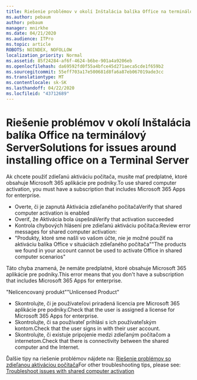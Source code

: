 ```yaml
---
title: Riešenie problémov v okolí Inštalácia balíka Office na terminálový Server
ms.author: pebaum
author: pebaum
manager: mnirkhe
ms.date: 04/21/2020
ms.audience: ITPro
ms.topic: article
ROBOTS: NOINDEX, NOFOLLOW
localization_priority: Normal
ms.assetid: 85f24284-af6f-4624-b6be-901a4a9206eb
ms.openlocfilehash: da69592fd0f55a4bfce45d271aeca5cde1f659b2
ms.sourcegitcommit: 55eff703a17e500681d8fa6a87eb067019ade3cc
ms.translationtype: MT
ms.contentlocale: sk-SK
ms.lasthandoff: 04/22/2020
ms.locfileid: "43712689"
---
```

# <a name="solutions-for-issues-around-installing-office-on-a-terminal-server"></a><span data-ttu-id="df826-102">Riešenie problémov v okolí Inštalácia balíka Office na terminálový Server</span><span class="sxs-lookup"><span data-stu-id="df826-102">Solutions for issues around installing office on a Terminal Server</span></span>

<span data-ttu-id="df826-103">Ak chcete použiť zdieľanú aktiváciu počítača, musíte mať predplatné, ktoré obsahuje Microsoft 365 aplikácie pre podniky.</span><span class="sxs-lookup"><span data-stu-id="df826-103">To use shared computer activation, you must have a subscription that includes Microsoft 365 Apps for enterprise.</span></span>
  
- <span data-ttu-id="df826-104">Overte, či je zapnutá Aktivácia zdieľaného počítača</span><span class="sxs-lookup"><span data-stu-id="df826-104">Verify that shared computer activation is enabled</span></span>
- <span data-ttu-id="df826-105">Overiť, že Aktivácia bola úspešná</span><span class="sxs-lookup"><span data-stu-id="df826-105">Verify that activation succeeded</span></span>
- <span data-ttu-id="df826-106">Kontrola chybových hlásení pre zdieľanú aktiváciu počítača:</span><span class="sxs-lookup"><span data-stu-id="df826-106">Review error messages for shared computer activation:</span></span>
- <span data-ttu-id="df826-107">"Produkty, ktoré sme našli vo vašom účte, nie je možné použiť na aktiváciu balíka Office v situáciách zdieľaného počítača"</span><span class="sxs-lookup"><span data-stu-id="df826-107">"The products we found in your account cannot be used to activate Office in shared computer scenarios"</span></span>
  
<span data-ttu-id="df826-108">Táto chyba znamená, že nemáte predplatné, ktoré obsahuje Microsoft 365 aplikácie pre podniky.</span><span class="sxs-lookup"><span data-stu-id="df826-108">This error means that you don't have a subscription that includes Microsoft 365 Apps for enterprise.</span></span>

<span data-ttu-id="df826-109">"Nelicencovaný produkt"</span><span class="sxs-lookup"><span data-stu-id="df826-109">"Unlicensed Product"</span></span>

- <span data-ttu-id="df826-110">Skontrolujte, či je používateľovi priradená licencia pre Microsoft 365 aplikácie pre podniky.</span><span class="sxs-lookup"><span data-stu-id="df826-110">Check that the user is assigned a license for Microsoft 365 Apps for enterprise.</span></span>
- <span data-ttu-id="df826-111">Skontrolujte, či sa používateľ prihlási s ich používateľským kontom.</span><span class="sxs-lookup"><span data-stu-id="df826-111">Check that the user signs in with their user account.</span></span>
- <span data-ttu-id="df826-112">Skontrolujte, či existuje pripojenie medzi zdieľaným počítačom a internetom.</span><span class="sxs-lookup"><span data-stu-id="df826-112">Check that there is connectivity between the shared computer and the Internet.</span></span>

<span data-ttu-id="df826-113">Ďalšie tipy na riešenie problémov nájdete na: [Riešenie problémov so zdieľanou aktiváciou počítača](https://docs.microsoft.com/DeployOffice/troubleshoot-issues-with-shared-computer-activation-for-office-365-proplus)</span><span class="sxs-lookup"><span data-stu-id="df826-113">For other troubleshooting tips, please see: [Troubleshoot issues with shared computer activation](https://docs.microsoft.com/DeployOffice/troubleshoot-issues-with-shared-computer-activation-for-office-365-proplus)</span></span>